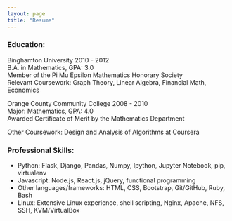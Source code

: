 ```yaml
---
layout: page
title: "Resume"
---
```


<h3>Education:</h3>
<span class="bold">Binghamton University</span> 2010 - 2012<br />
B.A. in Mathematics, GPA: 3.0<br />
Member of the Pi Mu Epsilon Mathematics Honorary Society<br />
Relevant Coursework: Graph Theory, Linear Algebra, Financial Math, Economics<br />

<span class="bold">Orange County Community College</span> 2008 - 2010<br />
Major: Mathematics, GPA: 4.0<br />
Awarded Certificate of Merit by the Mathematics Department<br />

Other Coursework: Design and Analysis of Algorithms at Coursera

<h3>Professional Skills:</h3>
<ul>
  <li>Python: Flask, Django, Pandas, Numpy, Ipython, Jupyter Notebook, pip, virtualenv</li>
  <li>Javascript: Node.js, React.js, jQuery, functional programming</li>
  <li>Other languages/frameworks: HTML, CSS, Bootstrap, Git/GitHub, Ruby, Bash</li>
  <li>Linux: Extensive Linux experience, shell scripting, Nginx, Apache, NFS, SSH, KVM/VirtualBox</li>
</ul>
